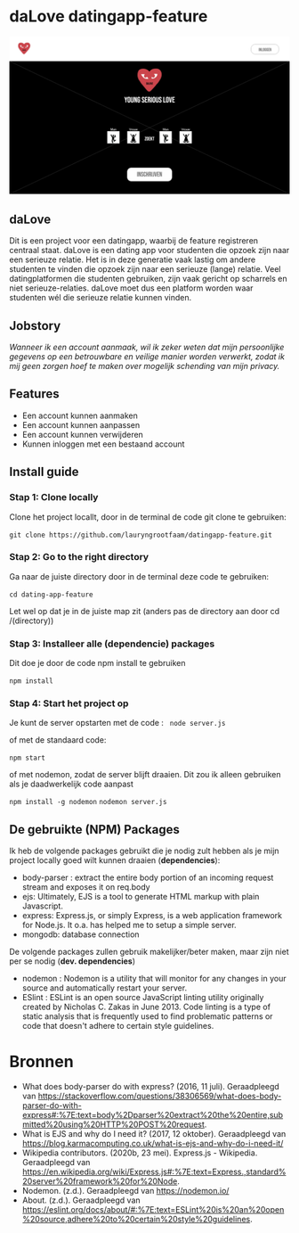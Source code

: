 # daLove datingapp-feature
![daLove](https://github.com/lauryngrootfaam/datingapp-feature/blob/master/afbeeldingen-project/wireframe1.jpg)

## daLove
Dit is een project voor een datingapp, waarbij de feature registreren centraal staat. daLove is een dating app voor studenten die opzoek zijn naar een serieuze relatie. Het is in deze generatie vaak lastig om andere studenten te vinden die opzoek zijn naar een serieuze (lange) relatie. Veel datingplatformen die studenten gebruiken, zijn vaak gericht op scharrels en niet serieuze-relaties. daLove moet dus een platform worden waar studenten wél die serieuze relatie kunnen vinden.


## Jobstory
_Wanneer ik een account aanmaak, wil ik zeker weten dat mijn persoonlijke gegevens op een betrouwbare en veilige manier worden verwerkt, zodat ik mij geen zorgen hoef te maken over mogelijk schending van mijn privacy._

## Features

* Een account kunnen aanmaken
* Een account kunnen aanpassen
* Een account kunnen verwijderen
* Kunnen inloggen met een bestaand account

## Install guide
### Stap 1: Clone locally
Clone het project locallt, door in de terminal de code git clone te gebruiken:

`git clone https://github.com/lauryngrootfaam/datingapp-feature.git`

### Stap 2: Go to the right directory
Ga naar de juiste directory door in de terminal deze code te gebruiken:

`cd dating-app-feature`

Let wel op dat je in de juiste map zit (anders pas de directory aan door cd /(directory))

### Stap 3: Installeer alle (dependencie) packages
Dit doe je door de code npm install te gebruiken

`npm install `

### Stap 4: Start het project op 
Je kunt de server opstarten met de code :
` node server.js`

of met de standaard code:

`npm start`

of met nodemon, zodat de server blijft draaien. Dit zou ik alleen gebruiken als je daadwerkelijk code aanpast

`npm install -g nodemon`
`nodemon server.js`



## De gebruikte (NPM) Packages
Ik heb de volgende packages gebruikt die je nodig zult hebben als je mijn project locally goed wilt kunnen draaien (**dependencies**):

- body-parser : extract the entire body portion of an incoming request stream and exposes it on req.body
- ejs: Ultimately, EJS is a tool to generate HTML markup with plain Javascript.
- express: Express.js, or simply Express, is a web application framework for Node.js. It o.a. has helped me to setup a simple server.
- mongodb: database connection


De volgende packages zullen gebruik makelijker/beter maken, maar zijn niet per se nodig (**dev. dependencies**)

- nodemon : Nodemon is a utility that will monitor for any changes in your source and automatically restart your server.
- ESlint : ESLint is an open source JavaScript linting utility originally created by Nicholas C. Zakas in June 2013. Code linting is a type of static analysis that is frequently used to find problematic patterns or code that doesn't adhere to certain style guidelines.

# Bronnen
* What does body-parser do with express? (2016, 11 juli). Geraadpleegd van https://stackoverflow.com/questions/38306569/what-does-body-parser-do-with-express#:%7E:text=body%2Dparser%20extract%20the%20entire,submitted%20using%20HTTP%20POST%20request.
* What is EJS and why do I need it? (2017, 12 oktober). Geraadpleegd van https://blog.karmacomputing.co.uk/what-is-ejs-and-why-do-i-need-it/
* Wikipedia contributors. (2020b, 23 mei). Express.js - Wikipedia. Geraadpleegd van https://en.wikipedia.org/wiki/Express.js#:%7E:text=Express.,standard%20server%20framework%20for%20Node.
* Nodemon. (z.d.). Geraadpleegd van https://nodemon.io/
* About. (z.d.). Geraadpleegd van https://eslint.org/docs/about/#:%7E:text=ESLint%20is%20an%20open%20source,adhere%20to%20certain%20style%20guidelines.
